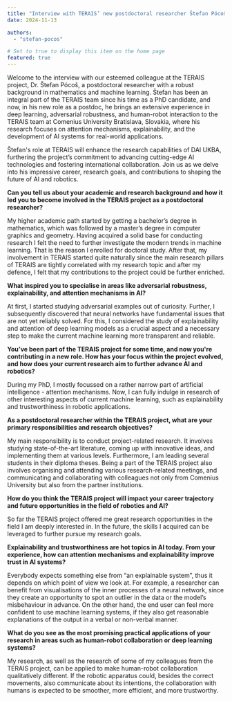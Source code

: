 ```yaml
---
title: "Interview with TERAIS’ new postdoctoral researcher Štefan Pócoš, PhD "
date: 2024-11-13

authors:
  - "stefan-pocos"

# Set to true to display this item on the home page
featured: true   
---
```


Welcome to the interview with our esteemed colleague at the TERAIS project, Dr. Štefan Pócoš, a postdoctoral researcher
with a robust background in mathematics and machine learning. Štefan has been an integral part of the TERAIS team since
his time as a PhD candidate, and now, in his new role as a postdoc, he brings an extensive experience in deep learning,
adversarial robustness, and human-robot interaction to the TERAIS team at Comenius University Bratislava, Slovakia,
where his research focuses on attention mechanisms, explainability, and the development of AI systems for real-world
applications.

Štefan's role at TERAIS will enhance the research capabilities of DAI UKBA, furthering the project’s commitment to
advancing cutting-edge AI technologies and fostering international collaboration. Join us as we delve into his
impressive career, research goals, and contributions to shaping the future of AI and robotics.

**Can you tell us about your academic and research background and how it led you to become involved in the TERAIS
project as a postdoctoral researcher?**

My higher academic path started by getting a bachelor’s degree in mathematics, which was followed by a master’s degree
in computer graphics and geometry. Having acquired a solid base for conducting research I felt the need to further
investigate the modern trends in machine learning. That is the reason I enrolled for doctoral study. After that, my
involvement in TERAIS started quite naturally since the main research pillars of TERAIS are tightly correlated with my
research topic and after my defence, I felt that my contributions to the project could be further enriched.

**What inspired you to specialise in areas like adversarial robustness,
explainability, and attention mechanisms in AI?**

At first, I started studying adversarial examples out of curiosity. Further, I subsequently discovered that neural
networks have fundamental issues that are not yet reliably solved. For this, I considered the study of explainability
and attention of deep learning models as a crucial aspect and a necessary step to make the current machine learning more
transparent and reliable.

**You’ve been part of the TERAIS project for some time, and now you're contributing in a new role. How has your focus
within the project evolved, and how does your current research aim to further advance AI and robotics?**

During my PhD, I mostly focussed on a rather narrow part of artificial intelligence - attention mechanisms. Now, I can
fully indulge in research of other interesting aspects of current machine learning, such as explainability and
trustworthiness in robotic applications.

**As a postdoctoral researcher within the TERAIS project, what are your primary responsibilities and research
objectives?**

My main responsibility is to conduct project-related research. It involves studying state-of-the-art literature, coming
up with innovative ideas, and implementing them at various levels. Furthermore, I am leading several students in their
diploma theses. Being a part of the TERAIS project also involves organising and attending various research-related
meetings, and communicating and collaborating with colleagues not only from Comenius University but also from the
partner institutions.

**How do you think the TERAIS project will impact your career trajectory and future opportunities in the field of
robotics and AI?**

So far the TERAIS project offered me great research opportunities in the field I am deeply interested in. In the future,
the skills I acquired can be leveraged to further pursue my research goals.

**Explainability and trustworthiness are hot topics in AI today. From your experience, how can attention mechanisms and
explainability improve trust in AI systems?**

Everybody expects something else from “an explainable system”, thus it depends on which point of view we look at. For
example, a researcher can benefit from visualisations of the inner processes of a neural network, since they create an
opportunity to spot an outlier in the data or the model’s misbehaviour in advance. On the other hand, the end user can
feel more confident to use machine learning systems, if they also get reasonable explanations of the output in a verbal
or non-verbal manner.

**What do you see as the most promising practical applications of your research in areas such as human-robot
collaboration or deep learning systems?**

My research, as well as the research of some of my colleagues from the TERAIS project, can be applied to make
human-robot collaboration qualitatively different. If the robotic apparatus could, besides the correct movements, also
communicate about its intentions, the collaboration with humans is expected to be smoother, more efficient, and more
trustworthy.

